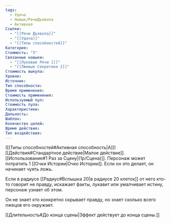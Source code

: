 ```yaml
---
tags:
  - Удача
  - Навык/РечиДъявола
  - Активная
Ссылки:
  - "[[Речи Дъявола]]"
  - "[[Удача]]"
  - "[[Типы способностей]]"
Категория: 
Стоимость: "5"
Связанные навыки:
  - "[[Лукавые Речи 1]]"
  - "[[Лживые Секретики 2]]"
Стоимость выкупа:
Уровни:
Источник:
Тип способности:
Время применения:
Стоимость применения:
Используемый пул:
Стоимость пула:
Характеристики:
Дальность:
Шаблон:
Количество целей:
Время действия:
Тип воздействия:
---
```

([[Типы способностей#Активная способность|А]]) [[Действия#Стандартное действие|Малое действие]]. [[Использование#1 Раз за Сцену|(1р/Сцена)]]. Персонаж может потратить 1 [[Очки Истории|Очко Истории]]. Если он это делает, он начинает чуять ложь.

Если в радиусе [[Радиус#Вспышка 20|в радиусе 20 клеток]] от него кто-то говорит не правду, искажает факты, лукавит или умалчивает истину, персонаж узнает об этом. 

Он не знает кто конкретно скрывает правду, но знает сколько всего лжецов его окружает.

[[Длительность#До конца сцены|Эффект действует до конца сцены.]]